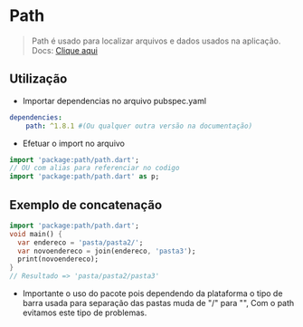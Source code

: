 # Path
>Path é usado para localizar arquivos e dados usados na aplicação.<br>
Docs: [Clique aqui](https://pub.dev/packages/path)<br>
## Utilização
- Importar dependencias no arquivo pubspec.yaml
```yaml
dependencies:
    path: ^1.8.1 #(Ou qualquer outra versão na documentação)
```
- Efetuar o import no arquivo
```dart
import 'package:path/path.dart';
// OU com alias para referenciar no codigo
import 'package:path/path.dart' as p;
```
## Exemplo de concatenação
```dart
import 'package:path/path.dart';
void main() {
  var endereco = 'pasta/pasta2/';
  var novoendereco = join(endereco, 'pasta3');
  print(novoendereco);
}
// Resultado => 'pasta/pasta2/pasta3'
```
- Importante o uso do pacote pois dependendo da plataforma o tipo de barra usada para separação das pastas muda de "/" para "\", Com o path evitamos este tipo de problemas.
